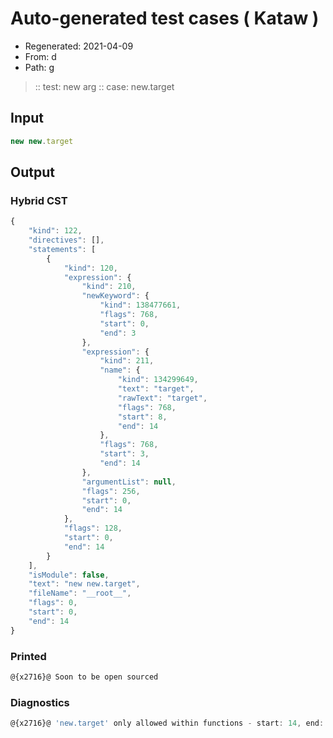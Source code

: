 # Auto-generated test cases ( Kataw )
- Regenerated: 2021-04-09
- From: d
- Path: g
> :: test: new arg
> :: case: new.target
## Input

`````js
new new.target
`````

## Output

### Hybrid CST

```javascript
{
    "kind": 122,
    "directives": [],
    "statements": [
        {
            "kind": 120,
            "expression": {
                "kind": 210,
                "newKeyword": {
                    "kind": 138477661,
                    "flags": 768,
                    "start": 0,
                    "end": 3
                },
                "expression": {
                    "kind": 211,
                    "name": {
                        "kind": 134299649,
                        "text": "target",
                        "rawText": "target",
                        "flags": 768,
                        "start": 8,
                        "end": 14
                    },
                    "flags": 768,
                    "start": 3,
                    "end": 14
                },
                "argumentList": null,
                "flags": 256,
                "start": 0,
                "end": 14
            },
            "flags": 128,
            "start": 0,
            "end": 14
        }
    ],
    "isModule": false,
    "text": "new new.target",
    "fileName": "__root__",
    "flags": 0,
    "start": 0,
    "end": 14
}
```

### Printed

```javascript
@{x2716}@ Soon to be open sourced
```

### Diagnostics

```javascript
@{x2716}@ 'new.target' only allowed within functions - start: 14, end: 14

```

